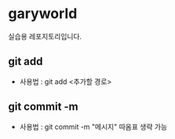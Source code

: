 # garyworld

실습용 레포지토리입니다.

## git add

- 사용법 : git add <추가할 경로>

## git commit -m

- 사용법 : git commit -m "메시지"
  따옴표 생략 가능
